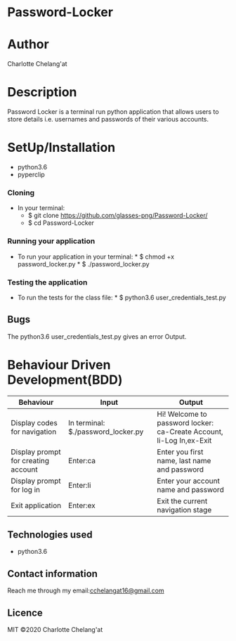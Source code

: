 # Password-Locker

# Author
Charlotte Chelang'at

# Description
Password Locker is a terminal run python application that allows users to store details i.e. usernames and passwords of their various accounts.

# SetUp/Installation
* python3.6
* pyperclip


### Cloning
* In your terminal:
    *  $ git clone https://github.com/glasses-png/Password-Locker/
    *  $ cd Password-Locker

### Running your application
* To run your application in your terminal:
      *  $ chmod +x password_locker.py
      *  $ ./password_locker.py

### Testing the application
* To run the tests for the class file:
      *  $ python3.6 user_credentials_test.py

## Bugs
The python3.6 user_credentials_test.py gives an error Output.

# Behaviour Driven Development(BDD)
| Behaviour | Input | Output|
|-----------|-------|--------|
|Display codes for navigation| In terminal: $./password_locker.py| Hi! Welcome to password locker: ca-Create Account, li-Log In,ex-Exit|
|Display prompt for creating account| Enter:ca| Enter you first name, last name and password|
|Display prompt for log in| Enter:li|Enter your account name and password|
|Exit application| Enter:ex| Exit the current navigation stage|

## Technologies used
* python3.6

## Contact information
Reach me through my email:cchelangat16@gmail.com

## Licence
MIT &copy;2020 Charlotte Chelang'at
